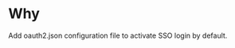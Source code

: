 <!--
SPDX-FileCopyrightText: 2025 ICRC

SPDX-License-Identifier: BSD-3-Clause
-->

# Why

Add oauth2.json configuration file to activate SSO login by default.